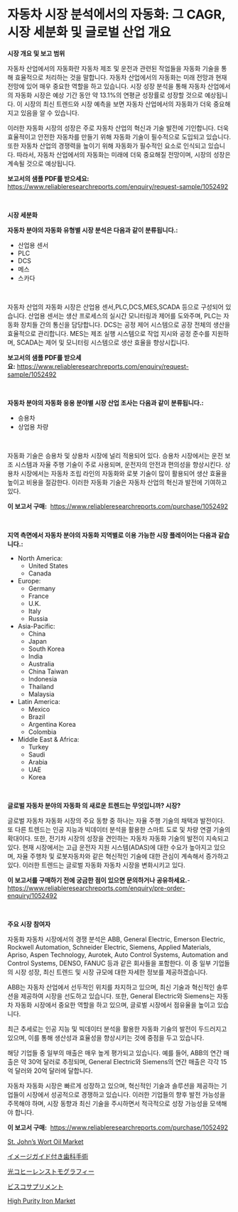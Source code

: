 <p><h1>자동차 시장 분석에서의 자동화: 그 CAGR, 시장 세분화 및 글로벌 산업 개요</h1></p><p><strong>시장 개요 및 보고 범위</strong></p>
<p><p>자동차 산업에서의 자동화란 자동차 제조 및 운전과 관련된 작업들을 자동화 기술을 통해 효율적으로 처리하는 것을 말합니다. 자동차 산업에서의 자동화는 미래 전망과 현재 전망에 있어 매우 중요한 역할을 하고 있습니다. 시장 성장 분석을 통해 자동차 산업에서의 자동화 시장은 예상 기간 동안 약 13.1%의 연평균 성장률로 성장할 것으로 예상됩니다. 이 시장의 최신 트렌드와 시장 예측을 보면 자동차 산업에서의 자동화가 더욱 중요해지고 있음을 알 수 있습니다.</p><p>이러한 자동화 시장의 성장은 주로 자동차 산업의 혁신과 기술 발전에 기인합니다. 더욱 효율적이고 안전한 자동차를 만들기 위해 자동화 기술이 필수적으로 도입되고 있습니다. 또한 자동차 산업의 경쟁력을 높이기 위해 자동화가 필수적인 요소로 인식되고 있습니다. 따라서, 자동차 산업에서의 자동화는 미래에 더욱 중요해질 전망이며, 시장의 성장은 계속될 것으로 예상됩니다.</p></p>
<p><strong>보고서의 샘플 PDF를 받으세요:</strong> <a href="https://www.reliableresearchreports.com/enquiry/request-sample/1052492">https://www.reliableresearchreports.com/enquiry/request-sample/1052492</a></p>
<p>&nbsp;</p>
<p><strong>시장 세분화</strong></p>
<p><strong>자동차 분야의 자동화 유형별 시장 분석은 다음과 같이 분류됩니다.:</strong></p>
<p><ul><li>산업용 센서</li><li>PLC</li><li>DCS</li><li>메스</li><li>스카다</li></ul></p>
<p>&nbsp;</p>
<p><p>자동차 산업의 자동화 시장은 산업용 센서,PLC,DCS,MES,SCADA 등으로 구성되어 있습니다. 산업용 센서는 생산 프로세스의 실시간 모니터링과 제어를 도와주며, PLC는 자동화 장치들 간의 통신을 담당합니다. DCS는 공정 제어 시스템으로 공장 전체의 생산을 효율적으로 관리합니다. MES는 제조 실행 시스템으로 작업 지시와 공정 준수를 지원하며, SCADA는 제어 및 모니터링 시스템으로 생산 효율을 향상시킵니다.</p></p>
<p><strong>보고서의 샘플 PDF를 받으세요:</strong>&nbsp;<a href="https://www.reliableresearchreports.com/enquiry/request-sample/1052492">https://www.reliableresearchreports.com/enquiry/request-sample/1052492</a></p>
<p>&nbsp;</p>
<p><strong> 자동차 분야의 자동화 응용 분야별 시장 산업 조사는 다음과 같이 분류됩니다.:</strong></p>
<p><ul><li>승용차</li><li>상업용 차량</li></ul></p>
<p>&nbsp;</p>
<p><p>자동화 기술은 승용차 및 상용차 시장에 널리 적용되어 있다. 승용차 시장에서는 운전 보조 시스템과 자율 주행 기술이 주로 사용되며, 운전자의 안전과 편의성을 향상시킨다. 상용차 시장에서는 자동차 조립 라인의 자동화와 로봇 기술이 많이 활용되어 생산 효율을 높이고 비용을 절감한다. 이러한 자동화 기술은 자동차 산업의 혁신과 발전에 기여하고 있다.</p></p>
<p><strong>이 보고서 구매:</strong>&nbsp; <a href="https://www.reliableresearchreports.com/purchase/1052492">https://www.reliableresearchreports.com/purchase/1052492</a></p>
<p>&nbsp;</p>
<p><strong>지역 측면에서 자동차 분야의 자동화 지역별로 이용 가능한 시장 플레이어는 다음과 같습니다.:</strong></p>
<p><ul>
    <li>
        North America:
        <ul>
            <li>United States</li>
            <li>Canada</li>
        </ul>
    </li>
    <li>
        Europe:
        <ul>
            <li>Germany</li>
            <li>France</li>
            <li>U.K.</li>
            <li>Italy</li>
            <li>Russia</li>
        </ul>
    </li>
    <li>
        Asia-Pacific:
        <ul>
            <li>China</li>
            <li>Japan</li>
            <li>South Korea</li>
            <li>India</li>
            <li>Australia</li>
            <li>China Taiwan</li>
            <li>Indonesia</li>
            <li>Thailand</li>
            <li>Malaysia</li>
        </ul>
    </li>
    <li>
        Latin America:
        <ul>
            <li>Mexico</li>
            <li>Brazil</li>
            <li>Argentina Korea</li>
            <li>Colombia</li>
        </ul>
    </li>
    <li>
        Middle East & Africa:
        <ul>
            <li>Turkey</li>
            <li>Saudi</li>
            <li>Arabia</li>
            <li>UAE</li>
            <li>Korea</li>
        </ul>
    </li>
    </ul></p>
<p>&nbsp;</p>
<p><strong>글로벌 자동차 분야의 자동화 의 새로운 트렌드는 무엇입니까? 시장?</strong></p>
<p><p>글로벌 자동차 자동화 시장의 주요 동향 중 하나는 자율 주행 기술의 채택과 발전이다. 또 다른 트렌드는 인공 지능과 빅데이터 분석을 활용한 스마트 도로 및 차량 연결 기술의 확대이다. 또한, 전기차 시장의 성장을 견인하는 자동차 자동화 기술의 발전이 지속되고 있다. 현재 시장에서는 고급 운전자 지원 시스템(ADAS)에 대한 수요가 높아지고 있으며, 자율 주행차 및 로봇자동차와 같은 혁신적인 기술에 대한 관심이 계속해서 증가하고 있다. 이러한 트렌드는 글로벌 자동화 자동차 시장을 변화시키고 있다.</p></p>
<p><strong>이 보고서를 구매하기 전에 궁금한 점이 있으면 문의하거나 공유하세요.</strong>- <a href="https://www.reliableresearchreports.com/enquiry/pre-order-enquiry/1052492">https://www.reliableresearchreports.com/enquiry/pre-order-enquiry/1052492</a></p>
<p>&nbsp;</p>
<p><strong>주요 시장 참여자</strong></p>
<p><p>자동화 자동차 시장에서의 경쟁 분석은 ABB, General Electric, Emerson Electric, Rockwell Automation, Schneider Electric, Siemens, Applied Materials, Apriso, Aspen Technology, Aurotek, Auto Control Systems, Automation and Control Systems, DENSO, FANUC 등과 같은 회사들을 포함한다. 이 중 일부 기업들의 시장 성장, 최신 트렌드 및 시장 규모에 대한 자세한 정보를 제공하겠습니다.</p><p>ABB는 자동차 산업에서 선두적인 위치를 차지하고 있으며, 최신 기술과 혁신적인 솔루션을 제공하여 시장을 선도하고 있습니다. 또한, General Electric와 Siemens는 자동차 자동화 시장에서 중요한 역할을 하고 있으며, 글로벌 시장에서 점유율을 높이고 있습니다.</p><p>최근 추세로는 인공 지능 및 빅데이터 분석을 활용한 자동화 기술의 발전이 두드러지고 있으며, 이를 통해 생산성과 효율성을 향상시키는 것에 중점을 두고 있습니다.</p><p>해당 기업들 중 일부의 매출은 매우 높게 평가되고 있습니다. 예를 들어, ABB의 연간 매출은 약 30억 달러로 추정되며, General Electric와 Siemens의 연간 매출은 각각 15억 달러와 20억 달러에 달합니다.</p><p>자동차 자동화 시장은 빠르게 성장하고 있으며, 혁신적인 기술과 솔루션을 제공하는 기업들이 시장에서 성공적으로 경쟁하고 있습니다. 이러한 기업들의 향후 발전 가능성을 주목해야 하며, 시장 동향과 최신 기술을 주시하면서 적극적으로 성장 가능성을 모색해야 합니다.</p></p>
<p><strong>이 보고서 구매:</strong>&nbsp;&nbsp;<a href="https://www.reliableresearchreports.com/purchase/1052492">https://www.reliableresearchreports.com/purchase/1052492</a></p>
<p><p><a href="https://issuu.com/reportprime-2/docs/st-johns-wort-oil-market-size-2030.pptx">St. John’s Wort Oil Market</a></p><p><a href="https://medium.com/@skylarreilly36/%E7%94%BB%E5%83%8F%E8%AA%98%E5%B0%8E%E6%AD%AF%E7%A7%91%E6%89%8B%E8%A1%93%E5%B8%82%E5%A0%B4%E3%81%AF-%E5%B8%82%E5%A0%B4%E3%82%B7%E3%82%A7%E3%82%A2-%E5%B8%82%E5%A0%B4%E3%83%88%E3%83%AC%E3%83%B3%E3%83%89-%E5%B8%82%E5%A0%B4%E6%88%90%E9%95%B7%E3%81%AB%E9%96%A2%E3%81%99%E3%82%8B%E6%83%85%E5%A0%B1%E3%82%92%E6%8F%90%E4%BE%9B%E3%81%97%E3%81%A6%E3%81%84%E3%81%BE%E3%81%99-762c6314dc0f">イメージガイド付き歯科手術</a></p><p><a href="https://github.com/mreklxf44233/Market-Research-Report-List-1/blob/main/4220341193292.md">光コヒーレンストモグラフィー</a></p><p><a href="https://github.com/cbigkbh02719/Market-Research-Report-List-1/blob/main/3069282193293.md">ビスコサプリメント</a></p><p><a href="https://github.com/CliffMedina6/Market-Research-Report-List-3/blob/main/high-purity-iron-market.md">High Purity Iron Market</a></p></p>
